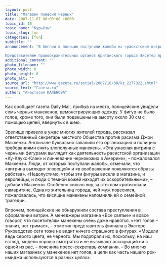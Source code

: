```yaml
---
layout: post
title: "Магазин повесил черных"
date: 2007-11-07 00:00:00 +0000
topic_id: 10
topic_name: "Курьёзы"
topic_slug: fun
categories: [fun]
subtitle: ""
announcement: "В Англии в полицию поступили жалобы на «расистские витрины» одного из магазинов. На его витрине висели на цепях черные пластиковые манекены, которые напомнили посетителям о линчевании чернокожих в Америке и об эпохе рабства.

Представителям правоохранительных органов британского города Эксетер пришлось посетить магазин сети «Все святые» после многочисленных жалоб жителей на способ оформления его витрин."
additional_content: ""
photo_filename: ""
photo_width: 0
photo_height: 0
photo_alt: ""
source_url: "http://www.gazeta.ru/social/2007/10/30/kz_2277022.shtml"
source_text: "Газета.ru"
author: "Анастасия КАЛЕНОВА"
---
```

Как сообщает газета Daily Mail, прибыв на место, полицейские увидели семь черных манекенов, демонстрирующих одежду. У фигур не было голов, кроме того, они были подвешены на высоту около 30 см с помощью цепей, ввернутых в шею.

Зрелище привело в ужас многих жителей города, рассказал ответственный секретарь местного Общества против расизма Джон Маккензи. Англичане буквально завалили его организацию и полицию требованиями снять злополучные манекены. «Эта ужасная витрина с черными фигурами выглядит как деятельность расистской организации «Ку-Клукс-Клан» и линчевание чернокожих в Америке», – пожаловался Маккензи. Люди, от которых поступали жалобы, отмечали, что «витрина выглядит зловещей» и «в воображении появляются образы рабства». «Недопустимо, чтобы эти фигуры висели в магазине, и европейцы, и люди с темной кожей находят их оскорбительными», – добавил Маккензи. Особенно сильно вид за стеклом критиковали самаритяне. Одна из жительниц города, чей муж повесился, пожаловалась, что висящие манекены напомнили ей о семейной трагедии.

Впрочем, полицейские не обнаружили состава преступления в оформлении витрин. А менеджеры магазина «Все святые» и вовсе говорят, что посетителям манекены очень даже нравятся. «Нет голов – значит, нет гримас», – отметил представитель филиала в Экстере. Руководство сети тоже не видит ничего страшного в фигурах. «Модели ведь серого цвета, не черного. Мы подобрали их, поскольку, на наш взгляд, модели хорошо смотрятся и не вызывают ассоциаций ни с одной из рас, – пояснила пресс-секретарь компании. – Во многих наших магазинах у манекенов нет голов, а цепи как часть нашего рок-имиджа используются в разных целях».
